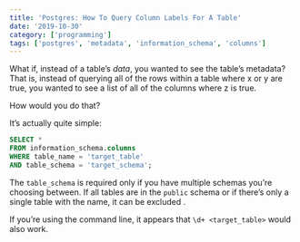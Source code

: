 ```yaml
---
title: 'Postgres: How To Query Column Labels For A Table'
date: '2019-10-30'
category: ['programming']
tags: ['postgres', 'metadata', 'information_schema', 'columns']
---
```


What if, instead of a table’s _data_, you wanted to see the table’s metadata? That is, instead of querying all of the rows within a table where x or y are true, you wanted to see a list of all of the columns where z is true.

How would you do that?

It’s actually quite simple:

```sql
SELECT *
FROM information_schema.columns
WHERE table_name = 'target_table'
AND table_schema = 'target_schema';
```

The `table_schema` is required only if you have multiple schemas you’re choosing between. If all tables are in the `public` schema or if there’s only a single table with the name, it can be excluded .

If you’re using the command line, it appears that `\d+ <target_table>` would also work.
